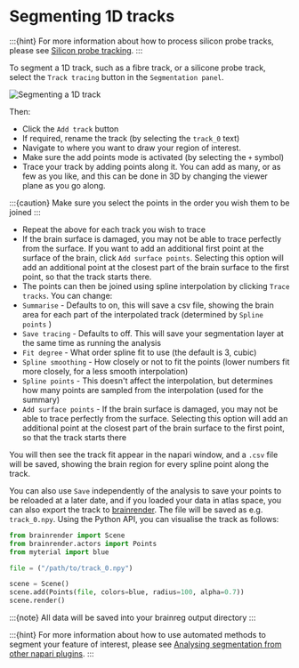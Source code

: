 # Segmenting 1D tracks

:::{hint}
For more information about how to process silicon probe tracks, please see [Silicon probe tracking](/tutorials/silicon-probe-tracking).
:::

To segment a 1D track, such as a fibre track, or a silicone probe track, select the `Track tracing` button in the `Segmentation panel`.

![Segmenting a 1D track](../images/segment_1d.webp)

Then:

* Click the `Add track` button
* If required, rename the track (by selecting the `track_0` text)
* Navigate to where you want to draw your region of interest.
* Make sure the add points mode is activated (by selecting the `+` symbol)
* Trace your track by adding points along it. You can add as many, or as few as you like, and this can be done in 3D by changing the viewer plane as you go along.

:::{caution}
Make sure you select the points in the order you wish them to be joined
:::

* Repeat the above for each track you wish to trace
* If the brain surface is damaged, you may not be able to trace perfectly from the surface. If you want to add an 
additional first point at the surface of the brain, click `Add surface points`. Selecting this option will add an 
additional point at the closest part of the brain surface to the first point, so that the track starts there. &#x20;
* The points can then be joined using spline interpolation by clicking `Trace tracks`. You can change:
* `Summarise` - Defaults to on, this will save a csv file, showing the brain area for each part of the interpolated 
track (determined by `Spline points` )
* `Save tracing` - Defaults to off. This will save your segmentation layer at the same time as running the analysis
* `Fit degree` - What order spline fit to use (the default is 3, cubic)
* `Spline smoothing` - How closely or not to fit the points (lower numbers fit more closely, for a less smooth interpolation)
* `Spline points` - This doesn't affect the interpolation, but determines how many points are sampled from the interpolation (used for the summary)
* `Add surface points` - If the brain surface is damaged, you may not be able to trace perfectly from the surface. 
Selecting this option will add an additional point at the closest part of the brain surface to the first point, so that the track starts there

You will then see the track fit appear in the napari window, and a `.csv` file will be saved, showing the brain region 
for every spline point along the track.

You can also use `Save` independently of the analysis to save your points to be reloaded at a later date, and if you 
loaded your data in atlas space, 
you can also export the track to [brainrender](/documentation/brainrender/index). The file will be 
saved as e.g. `track_0.npy`. Using the Python API, you can visualise the track as follows:


```python
from brainrender import Scene
from brainrender.actors import Points
from myterial import blue

file = ("/path/to/track_0.npy")

scene = Scene()
scene.add(Points(file, colors=blue, radius=100, alpha=0.7))
scene.render()
```

:::{note}
All data will be saved into your brainreg output directory
:::

:::{hint}
For more information about how to use automated methods to segment your feature of interest, please see
[Analysing segmentation from other napari plugins](./analysing-external-segmentation).
:::